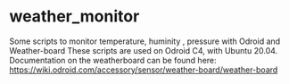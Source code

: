 # weather_monitor
Some scripts to monitor temperature, huminity , pressure with Odroid and Weather-board
These scripts are used on Odroid C4, with Ubuntu 20.04.
Documentation on the weatherboard can be found here: https://wiki.odroid.com/accessory/sensor/weather-board/weather-board


